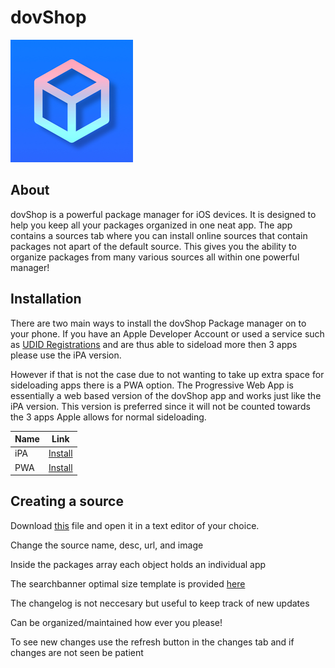 # dovShop
![icon](/resources/ios/icon/icon-98@2x.png)
## About
dovShop is a powerful package manager for iOS devices. It is designed to help you keep all your packages organized in one neat app. The app contains a sources tab where you can install online sources that contain packages not apart of the default source. This gives you the ability to organize packages from many various sources all within one powerful manager!

## Installation
There are two main ways to install the dovShop Package manager on to your phone. If you have an Apple Developer Account or used a service such as [UDID Registrations](https://www.udidregistrations.com) and are thus able to sideload more then 3 apps please use the iPA version.

However if that is not the case due to not wanting to take up extra space for sideloading apps there is a PWA option. The Progressive Web App is essentially a web based version of the dovShop app and works just like the iPA version. This version is preferred since it will not be counted towards the 3 apps Apple allows for normal sideloading.

| Name          | Link          |
| ------------- | ------------- |
| iPA  | [Install](https://github.com/AwaadCc/dovshop) |
| PWA  | [Install](https://awaadcc.github.io/dovshop/profile.mobileconfig)  |

## Creating a source
Download [this](https://awaadcc.github.io/dovshop/source.json) file and open it in a text editor of your choice.

Change the source name, desc, url, and image

Inside the packages array each object holds an individual app

The searchbanner optimal size template is provided [here](https://awaadcc.github.io/images/dovshop/uyou_banner.jpeg)

The changelog is not neccesary but useful to keep track of new updates

Can be organized/maintained how ever you please!

To see new changes use the refresh button in the changes tab and if changes are not seen be patient
